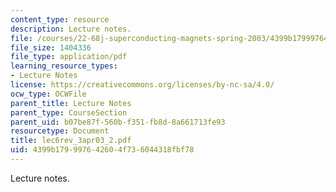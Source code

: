 ```yaml
---
content_type: resource
description: Lecture notes.
file: /courses/22-68j-superconducting-magnets-spring-2003/4399b179997642604f736044318fbf78_lec6rev_3apr03_2.pdf
file_size: 1404336
file_type: application/pdf
learning_resource_types:
- Lecture Notes
license: https://creativecommons.org/licenses/by-nc-sa/4.0/
ocw_type: OCWFile
parent_title: Lecture Notes
parent_type: CourseSection
parent_uid: b07be87f-560b-f351-fb8d-8a661713fe93
resourcetype: Document
title: lec6rev_3apr03_2.pdf
uid: 4399b179-9976-4260-4f73-6044318fbf78
---
```

Lecture notes.